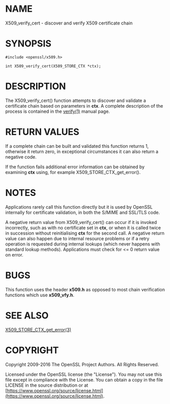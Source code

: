 # NAME

X509\_verify\_cert - discover and verify X509 certificate chain

# SYNOPSIS

    #include <openssl/x509.h>

    int X509_verify_cert(X509_STORE_CTX *ctx);

# DESCRIPTION

The X509\_verify\_cert() function attempts to discover and validate a
certificate chain based on parameters in **ctx**. A complete description of
the process is contained in the [verify(1)](http://man.he.net/man1/verify) manual page.

# RETURN VALUES

If a complete chain can be built and validated this function returns 1,
otherwise it return zero, in exceptional circumstances it can also
return a negative code.

If the function fails additional error information can be obtained by
examining **ctx** using, for example X509\_STORE\_CTX\_get\_error().

# NOTES

Applications rarely call this function directly but it is used by
OpenSSL internally for certificate validation, in both the S/MIME and
SSL/TLS code.

A negative return value from X509\_verify\_cert() can occur if it is invoked
incorrectly, such as with no certificate set in **ctx**, or when it is called
twice in succession without reinitialising **ctx** for the second call.
A negative return value can also happen due to internal resource problems or if
a retry operation is requested during internal lookups (which never happens
with standard lookup methods).
Applications must check for <= 0 return value on error.

# BUGS

This function uses the header **x509.h** as opposed to most chain verification
functions which use **x509\_vfy.h**.

# SEE ALSO

[X509\_STORE\_CTX\_get\_error(3)](http://man.he.net/man3/X509_STORE_CTX_get_error)

# COPYRIGHT

Copyright 2009-2016 The OpenSSL Project Authors. All Rights Reserved.

Licensed under the OpenSSL license (the "License").  You may not use
this file except in compliance with the License.  You can obtain a copy
in the file LICENSE in the source distribution or at
[https://www.openssl.org/source/license.html](https://www.openssl.org/source/license.html).
